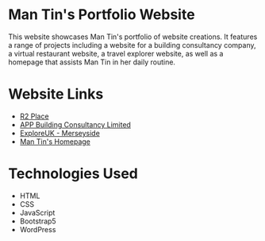 # Man Tin's Portfolio Website
This website showcases Man Tin's portfolio of website creations. It features a range of projects including a website for a building consultancy company, a virtual restaurant website, a travel explorer website, as well as a homepage that assists Man Tin in her daily routine.

# Website Links
<ul>
  <li><a href="https://mtw72.github.io/r2place/">R2 Place</a></li>
  <li><a href="https://appbuildingconsultancylimited.com/">APP Building Consultancy Limited</a></li>
  <li><a href="https://mtw72.github.io/exploreuk-merseyside/">ExploreUK - Merseyside</a></li>
  <li><a href="https://mtw72.github.io/mt.homepage/">Man Tin's Homepage</a></li>
 </ul>
 
# Technologies Used
<ul>
  <li>HTML</li>
  <li>CSS</li>
  <li>JavaScript</li>
  <li>Bootstrap5</li>
  <li>WordPress</li>
 </ul>

